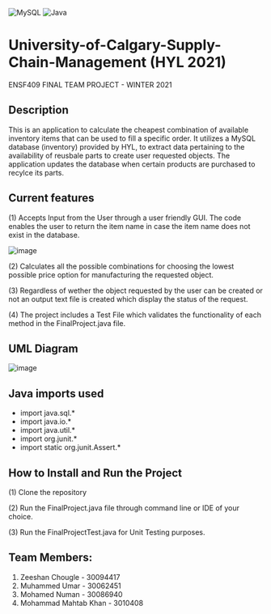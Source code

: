 ![MySQL](https://img.shields.io/badge/MySQL-005C84?style=for-the-badge&logo=mysql&logoColor=white)
![Java](https://img.shields.io/badge/Java-ED8B00?style=for-the-badge&logo=java&logoColor=white)
# University-of-Calgary-Supply-Chain-Management (HYL 2021)
ENSF409 FINAL TEAM PROJECT - WINTER 2021

## **Description**

This is an application to calculate the cheapest combination of available inventory items that can be used to fill a specific order. It utilizes a MySQL database (inventory) provided by HYL, to extract data pertaining to the availability of reusbale parts to create user requested objects. The application updates the database when certain products are purchased to recylce its parts.

## **Current features**

(1) Accepts Input from the User through a user friendly GUI. The code enables the user to return the item name in case the item name does not exist in the database.

![image](https://user-images.githubusercontent.com/59512700/112756840-2306f880-8fa4-11eb-89e7-351cc493d909.png)

(2) Calculates all the possible combinations for choosing the lowest possible price option for manufacturing the requested object.

(3) Regardless of wether the object requested by the user can be created or not an output text file is created which display the status of the request.

(4) The project includes a Test File which validates the functionality of each method in the FinalProject.java file.
## UML Diagram
![image](https://user-images.githubusercontent.com/53919885/114313651-5a2eeb00-9b08-11eb-92cf-c17c692f7d80.png)

## **Java imports used** 

- import java.sql.*
- import java.io.*
- import java.util.*
- import org.junit.*
- import static org.junit.Assert.*

## **How to Install and Run the Project**

(1) Clone the repository

(2) Run the FinalProject.java file through command line or IDE of your choice.

(3) Run the FinalProjectTest.java for Unit Testing purposes.

## **Team Members:** 

1. Zeeshan Chougle - 30094417
2. Muhammed Umar - 30062451
3. Mohamed Numan - 30086940
4. Mohammad Mahtab Khan - 3010408
